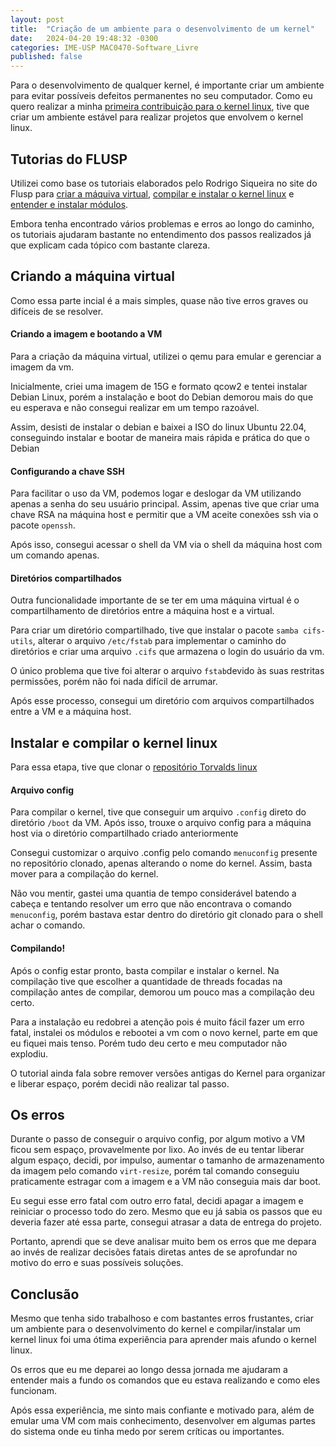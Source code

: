 ```yaml
---
layout: post
title:  "Criação de um ambiente para o desenvolvimento de um kernel"
date:   2024-04-20 19:48:32 -0300
categories: IME-USP MAC0470-Software_Livre
published: false
---
```

Para o desenvolvimento de qualquer kernel, é importante criar um ambiente para evitar possíveis defeitos permanentes no seu computador. Como eu quero realizar a minha [primeira contribuição para o kernel linux][primeira-cont], tive que criar um ambiente estável para realizar projetos que envolvem o kernel linux.

## Tutorias do FLUSP

Utilizei como base os tutoriais elaborados pelo Rodrigo Siqueira no site do Flusp para [criar a máquiva virtual][qemu-kernel], [compilar e instalar o kernel linux][compilar-kernel] e [entender e instalar módulos][entender-modulos].

Embora tenha encontrado vários problemas e erros ao longo do caminho, os tutoriais ajudaram bastante no entendimento dos passos realizados já que explicam cada tópico com bastante clareza.

## Criando a máquina virtual

Como essa parte incial é a mais simples, quase não tive erros graves ou difíceis de se resolver.

#### Criando a imagem e bootando a VM

Para a criação da máquina virtual, utilizei o qemu para emular e gerenciar a imagem da vm.

Inicialmente, criei uma imagem de 15G e formato qcow2 e tentei instalar Debian Linux, porém a instalação e boot do Debian demorou mais do que eu esperava e não consegui realizar em um tempo razoável.

Assim, desisti de instalar o debian e baixei a ISO do linux Ubuntu 22.04, conseguindo instalar e bootar de maneira mais rápida e prática do que o Debian

#### Configurando a chave SSH

Para facilitar o uso da VM, podemos logar e deslogar da VM utilizando apenas a senha do seu usuário principal. Assim, apenas tive que criar uma chave RSA na máquina host e permitir que a VM aceite conexões ssh via o pacote `openssh`.

Após isso, consegui acessar o shell da VM via o shell da máquina host com um comando apenas.

#### Diretórios compartilhados

Outra funcionalidade importante de se ter em uma máquina virtual é o compartilhamento de diretórios entre a máquina host e a virtual.

Para criar um diretório compartilhado, tive que instalar o pacote `samba cifs-utils`, alterar o arquivo `/etc/fstab` para implementar o caminho do diretórios e criar uma arquivo `.cifs` que armazena o login do usuário da vm.

O único problema que tive foi alterar o arquivo `fstab`devido às suas restritas permissões, porém não foi nada difícil de arrumar.

Após esse processo, consegui um diretório com arquivos compartilhados entre a VM e a máquina host.

## Instalar e compilar o kernel linux

Para essa etapa, tive que clonar o [repositório Torvalds linux][torvalds-repositorio]

#### Arquivo config

Para compilar o kernel, tive que conseguir um arquivo `.config` direto do diretório `/boot` da VM. Após isso, trouxe o arquivo config para a máquina host via o diretório compartilhado criado anteriormente

Consegui customizar o arquivo .config pelo comando `menuconfig` presente no repositório clonado, apenas alterando o nome do kernel. Assim, basta mover para a compilação do kernel.

Não vou mentir, gastei uma quantia de tempo considerável batendo a cabeça e tentando resolver um erro que não encontrava o comando `menuconfig`, porém bastava estar dentro do diretório git clonado para o shell achar o comando.

#### Compilando!

Após o config estar pronto, basta compilar e instalar o kernel. Na compilação tive que escolher a quantidade de threads focadas na compilação antes de compilar, demorou um pouco mas a compilação deu certo.

Para a instalação eu redobrei a atenção pois é muito fácil fazer um erro fatal, instalei os módulos e rebootei a vm com o novo kernel, parte em que eu fiquei mais tenso. Porém tudo deu certo e meu computador não explodiu.

O tutorial ainda fala sobre remover versões antigas do Kernel para organizar e liberar espaço, porém decidi não realizar tal passo.

## Os erros

Durante o passo de conseguir o arquivo config, por algum motivo a VM ficou sem espaço, provavelmente por lixo. Ao invés de eu tentar liberar algum espaço, decidi, por impulso, aumentar o tamanho de armazenamento da imagem pelo comando `virt-resize`, porém tal comando conseguiu praticamente estragar com a imagem e a VM não conseguia mais dar boot.

Eu segui esse erro fatal com outro erro fatal, decidi apagar a imagem e reiniciar o processo todo do zero. Mesmo que eu já sabia os passos que eu deveria fazer até essa parte, consegui atrasar a data de entrega do projeto.

Portanto, aprendi que se deve analisar muito bem os erros que me depara ao invés de realizar decisões fatais diretas antes de se aprofundar no motivo do erro e suas possíveis soluções.

## Conclusão

Mesmo que tenha sido trabalhoso e com bastantes erros frustantes, criar um ambiente para o desenvolvimento do kernel e compilar/instalar um kernel linux foi uma ótima experiência para aprender mais afundo o kernel linux.

Os erros que eu me deparei ao longo dessa jornada me ajudaram a entender mais a fundo os comandos que eu estava realizando e como eles funcionam.

Após essa experiência, me sinto mais confiante e motivado para, além de emular uma VM com mais conhecimento, desenvolver em algumas partes do sistema onde eu tinha medo por serem críticas ou importantes.

[primeira-cont]: https://luccaaxx.github.io/posts/primeira-contribuicao-kernel/
[qemu-kernel]: https://flusp.ime.usp.br/kernel/use-qemu-to-play-with-linux/
[compilar-kernel]: https://flusp.ime.usp.br/kernel/Kernel-compilation-and-installation/
[torvalds-repositorio]: https://github.com/torvalds/linux
[entender-modulos]: https://flusp.ime.usp.br/kernel/play_with_modules/